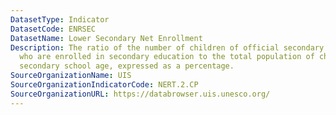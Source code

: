 ```yaml
---
DatasetType: Indicator
DatasetCode: ENRSEC
DatasetName: Lower Secondary Net Enrollment
Description: The ratio of the number of children of official secondary school age
  who are enrolled in secondary education to the total population of children of official
  secondary school age, expressed as a percentage.
SourceOrganizationName: UIS
SourceOrganizationIndicatorCode: NERT.2.CP
SourceOrganizationURL: https://databrowser.uis.unesco.org/
---
```


